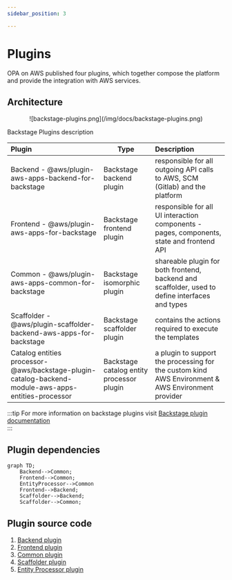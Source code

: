 ```yaml
---
sidebar_position: 3

---
```


# Plugins

OPA on AWS published four plugins, which together compose the platform and provide the integration with AWS services.

## Architecture

<p align="center">
![backstage-plugins.png](/img/docs/backstage-plugins.png)
</p>

Backstage Plugins description

| Plugin | Type  | Description |
| :------------------- | ---- | :----------------------------------------------------------------------------------------- |
| Backend - @aws/plugin-aws-apps-backend-for-backstage| Backstage backend plugin | responsible for all outgoing API calls to AWS, SCM (Gitlab) and the platform |
| Frontend - @aws/plugin-aws-apps-for-backstage| Backstage frontend plugin | responsible for all UI interaction components - pages, components, state and frontend API |
| Common - @aws/plugin-aws-apps-common-for-backstage| Backstage isomorphic plugin | shareable plugin for both frontend, backend and scaffolder, used to define interfaces and types |
| Scaffolder - @aws/plugin-scaffolder-backend-aws-apps-for-backstage| Backstage scaffolder plugin | contains the actions required to execute the templates |
| Catalog entities processor-  @aws/backstage-plugin-catalog-backend-module-aws-apps-entities-processor | Backstage catalog entity processor plugin | a plugin to support the processing for the custom kind AWS Environment & AWS Environment provider |

:::tip
For more information on backstage plugins visit [Backstage plugin documentation](https://backstage.io/docs/plugins/backend-plugin/#creating-a-backend-plugin)  
:::

## Plugin dependencies  

```mermaid
graph TD;
    Backend-->Common;
    Frontend-->Common;
    EntityProcessor-->Common
    Frontend-->Backend;
    Scaffolder-->Backend;
    Scaffolder-->Common;
```

## Plugin source code

1. [Backend plugin](https://github.com/awslabs/app-development-for-backstage-io-on-aws/blob/main/backstage-plugins/plugins/aws-apps-backend/README.md)
2. [Frontend plugin](https://github.com/awslabs/app-development-for-backstage-io-on-aws/blob/main/backstage-plugins/plugins/aws-apps/README.md)
3. [Common plugin](https://github.com/awslabs/app-development-for-backstage-io-on-aws/blob/main/backstage-plugins/plugins/aws-apps-common/README.md)
4. [Scaffolder plugin](https://github.com/awslabs/app-development-for-backstage-io-on-aws/blob/main/backstage-plugins/plugins/scaffolder-backend-module-aws-apps/README.md)
5. [Entity Processor plugin](https://github.com/awslabs/app-development-for-backstage-io-on-aws/blob/main/backstage-plugins/plugins/catalog-backend-module-aws-apps-entities-processor/README.md)
